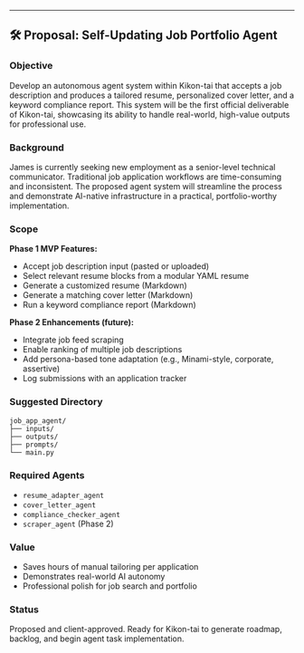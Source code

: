 ---

## 🛠 Proposal: Self-Updating Job Portfolio Agent

### Objective
Develop an autonomous agent system within Kikon-tai that accepts a job description and produces a tailored resume, personalized cover letter, and a keyword compliance report. This system will be the first official deliverable of Kikon-tai, showcasing its ability to handle real-world, high-value outputs for professional use.

### Background
James is currently seeking new employment as a senior-level technical communicator. Traditional job application workflows are time-consuming and inconsistent. The proposed agent system will streamline the process and demonstrate AI-native infrastructure in a practical, portfolio-worthy implementation.

### Scope
**Phase 1 MVP Features:**
- Accept job description input (pasted or uploaded)
- Select relevant resume blocks from a modular YAML resume
- Generate a customized resume (Markdown)
- Generate a matching cover letter (Markdown)
- Run a keyword compliance report (Markdown)

**Phase 2 Enhancements (future):**
- Integrate job feed scraping
- Enable ranking of multiple job descriptions
- Add persona-based tone adaptation (e.g., Minami-style, corporate, assertive)
- Log submissions with an application tracker

### Suggested Directory
```
job_app_agent/
├── inputs/
├── outputs/
├── prompts/
└── main.py
```
### Required Agents
- `resume_adapter_agent`
- `cover_letter_agent`
- `compliance_checker_agent`
- `scraper_agent` (Phase 2)

### Value
- Saves hours of manual tailoring per application
- Demonstrates real-world AI autonomy
- Professional polish for job search and portfolio

### Status
Proposed and client-approved. Ready for Kikon-tai to generate roadmap, backlog, and begin agent task implementation.